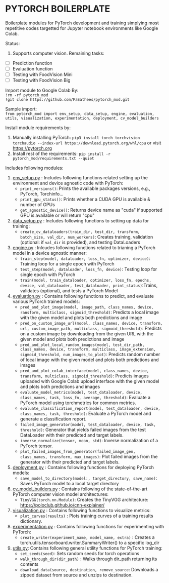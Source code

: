 # PYTORCH BOILERPLATE

Boilerplate modules for PyTorch development and training simplying most repetitive codes targetted for Jupyter notebook environments like Google Colab.

Status:
1. Supports computer vision. Remaining tasks:
- [ ] Prediction function
- [ ] Evaluation function
- [ ] Testing with FoodVision Mini
- [ ] Testing with FoodVision Big

Import module to Google Colab By:
<br>`!rm -rf pytorch_mod`
<br>`!git clone https://github.com/PaSathees/pytorch_mod.git`

Sample import: 
<br>`from pytorch_mod import env_setup, data_setup, engine, evaluation, utils, visualization, experimentation, deployment, cv_model_builders`

Install module requirements by:
1. Manually installing PyTorch: 
`pip3 install torch torchvision torchaudio --index-url https://download.pytorch.org/whl/cpu`
or visit https://pytorch.org
2. Install rest of the requirements: `pip install -r pytorch_mod/requirements.txt --quiet`

Includes following modules:
1. [env_setup.py](env_setup.py) : Includes following functions related setting up the environment and device agnostic code with PyTorch: 
   - `print_versions()`: Prints the available packages versions, e.g., PyTorch, Torchinfo...
   - `print_gpu_status()`: Prints whether a CUDA GPU is available & number of GPUs
   - `get_agnostic_device()`: Returns device name as "cuda" if supported GPU is available or will return "cpu"
2. [data_setup.py](data_setup.py) : Includes following functions to setting up data for training:
   - `create_cv_dataloaders(train_dir, test_dir, transform, batch_size, val_dir, num_workers)`: Creates training, validation (optional: if `val_dir` is provided), and testing DataLoaders
3. [engine.py](engine.py) : Inlcudes following functions related to trianing a PyTorch model in a device agnostic manner:
   - `train_step(model, dataloader, loss_fn, optimizer, device)`: Training loop for a single epoch with PyTorch
   - `test_step(model, dataloader, loss_fn, device)`: Testing loop for single epoch with PyTorch
   - `train(model, train_dataloader, optimizer, loss_fn, epochs, device, val_dataloader, test_dataloader, print_status)`:Trains, validates (optional), and tests a PyTorch Model
4. [evaluation.py](evaluation.py) : Contains following functions to predict, and evaluate various PyTorch trained models: 
   - `pred_and_plot_image(model, image_path, class_names, device, ransform, multiclass, sigmoid_threshold)`: Predicts a local image with the given model and plots both predictions and image
   - `pred_on_custom_image_url(model, class_names, device, transform, url, custom_image_path, multiclass, sigmoid_threshold)`: Predicts on a custom image by downloading from the given URL with the given model and plots both predictions and image
   - `pred_and_plot_local_random_images(model, test_dir_path, class_names, device, transform, multiclass, image_extension, sigmoid_threshold, num_images_to_plot)`: Predicts random number of local image with the given model and plots both predictions and images
   - `pred_and_plot_colab_interface(model, class_names, device, transform, multiclass, sigmoid_threshold)`: Predicts images uploaded with Google Colab upload interface with the given model and plots both predictions and images
   - `evaluate_model_metrics(model, test_dataloader, device, class_names, task, loss_fn, average, threshold)`: Evaluate a PyTorch model using torchmetrics for common metrics.
   - `evaluate_classification_report(model, test_dataloader, device, class_names, task, threshold)`: Evaluate a PyTorch model and generate a classification report.
   - `failed_image_generator(model, test_dataloader, device, task, threshold)`: Generator that yields failed images from the test DataLoader with their predicted and target labels.
   - `inverse_normalize(tensor, mean, std)`: Inverse normalization of a PyTorch tensor.
   - `plot_failed_images_from_generator(failed_image_gen, class_names, transform, max_images)`: Plot failed images from the generator with their predicted and target labels.
5. [deployment.py](deployment.py) : Contains following functions for deploying PyTorch models:
   - `save_model_to_directory(model:, target_directory, save_name)`: Saves PyTorch model to a local target directory
6. [cv_model_builders.py](cv_model_builders.py) : Contains following of the state-of-the-art PyTorch computer vision model architectures:
   - `TinyVGG(torch.nn.Module)`: Creates the TinyVGG architecture: https://poloclub.github.io/cnn-explainer/
7. [visualization.py](visualization.py) : Contains following functions to visualize metrics:
   - `plot_curves(results)` : Plots training curves of a training results dictionary.
8. [experimentation.py](experimentation.py) : Contains following functions for experimenting with PyTorch:
   - `create_writer(experiment_name, model_name, extra)` : Creates a torch.utils.tensorboard.writer.SummaryWriter() to a specific log_dir
9. [utils.py](utils.py): Contains following general utility functions for PyTorch training:
   - `set_seeds(seed)`: Sets random seeds for torch operations
   - `walk_through_dir(dir_path)` : Walks through dir_path returning its contents
   - `download_data(source, destination, remove_source`: Downloads a zipped dataset from source and unzips to destination.
